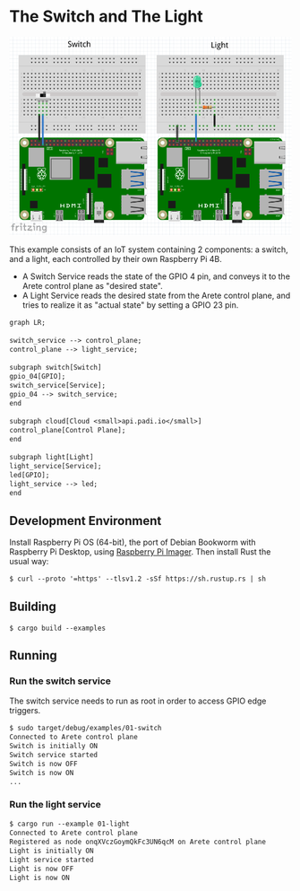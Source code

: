 # The Switch and The Light

![PCB's](readme_intro.png)

This example consists of an IoT system containing 2 components: a switch, and a light, each controlled by their own
Raspberry Pi 4B.

* A Switch Service reads the state of the GPIO 4 pin, and conveys it to the Arete control plane as "desired state".
* A Light Service reads the desired state from the Arete control plane, and tries to realize it as "actual state"
  by setting a GPIO 23 pin.

```mermaid
graph LR;

switch_service --> control_plane;
control_plane --> light_service;

subgraph switch[Switch]
gpio_04[GPIO];
switch_service[Service];
gpio_04 --> switch_service;
end

subgraph cloud[Cloud <small>api.padi.io</small>]
control_plane[Control Plane];
end

subgraph light[Light]
light_service[Service];
led[GPIO];
light_service --> led;
end
```

## Development Environment

Install Raspberry Pi OS (64-bit), the port of Debian Bookworm with Raspberry Pi Desktop, using
[Raspberry Pi Imager](https://www.raspberrypi.com/software/). Then install Rust the usual way:

```shell
$ curl --proto '=https' --tlsv1.2 -sSf https://sh.rustup.rs | sh
```

## Building

```shell
$ cargo build --examples
```

## Running

### Run the switch service

The switch service needs to run as root in order to access GPIO edge triggers.

```shell
$ sudo target/debug/examples/01-switch 
Connected to Arete control plane
Switch is initially ON
Switch service started
Switch is now OFF
Switch is now ON
...
```

### Run the light service

```shell
$ cargo run --example 01-light
Connected to Arete control plane
Registered as node onqXVczGoymQkFc3UN6qcM on Arete control plane
Light is initially ON
Light service started
Light is now OFF
Light is now ON
```
